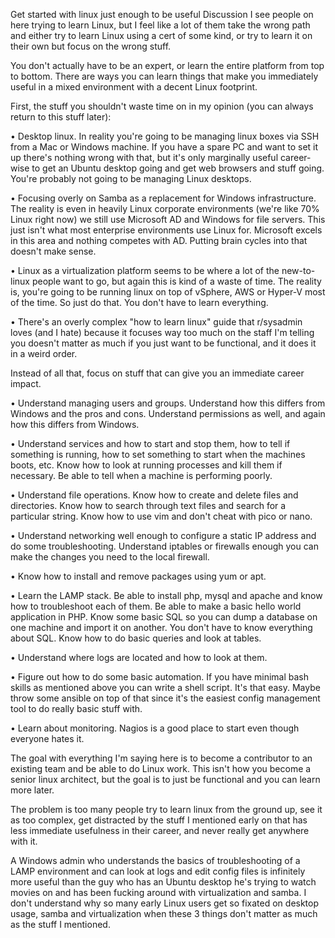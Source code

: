 Get started with linux just enough to be useful
Discussion
I see people on here trying to learn Linux, but I feel like a lot of them take the wrong path and either try to learn Linux using a cert of some kind, or try to learn it on their own but focus on the wrong stuff.

You don't actually have to be an expert, or learn the entire platform from top to bottom. There are ways you can learn things that make you immediately useful in a mixed environment with a decent Linux footprint.

First, the stuff you shouldn't waste time on in my opinion (you can always return to this stuff later):

• Desktop linux. In reality you're going to be managing linux boxes via SSH from a Mac or Windows machine. If you have a spare PC and want to set it up there's nothing wrong with that, but it's only marginally useful career-wise to get an Ubuntu desktop going and get web browsers and stuff going. You're probably not going to be managing Linux desktops.

• Focusing overly on Samba as a replacement for Windows infrastructure. The reality is even in heavily Linux corporate environments (we're like 70% Linux right now) we still use Microsoft AD and Windows for file servers. This just isn't what most enterprise environments use Linux for. Microsoft excels in this area and nothing competes with AD. Putting brain cycles into that doesn't make sense.

• Linux as a virtualization platform seems to be where a lot of the new-to-linux people want to go, but again this is kind of a waste of time. The reality is, you're going to be running linux on top of vSphere, AWS or Hyper-V most of the time. So just do that. You don't have to learn everything.

• There's an overly complex "how to learn linux" guide that r/sysadmin loves (and I hate) because it focuses way too much on the staff I'm telling you doesn't matter as much if you just want to be functional, and it does it in a weird order.

Instead of all that, focus on stuff that can give you an immediate career impact.

• Understand managing users and groups. Understand how this differs from Windows and the pros and cons. Understand permissions as well, and again how this differs from Windows.

• Understand services and how to start and stop them, how to tell if something is running, how to set something to start when the machines boots, etc. Know how to look at running processes and kill them if necessary. Be able to tell when a machine is performing poorly.

• Understand file operations. Know how to create and delete files and directories. Know how to search through text files and search for a particular string. Know how to use vim and don't cheat with pico or nano.

• Understand networking well enough to configure a static IP address and do some troubleshooting. Understand iptables or firewalls enough you can make the changes you need to the local firewall.

• Know how to install and remove packages using yum or apt.

• Learn the LAMP stack. Be able to install php, mysql and apache and know how to troubleshoot each of them. Be able to make a basic hello world application in PHP. Know some basic SQL so you can dump a database on one machine and import it on another. You don't have to know everything about SQL. Know how to do basic queries and look at tables.

• Understand where logs are located and how to look at them.

• Figure out how to do some basic automation. If you have minimal bash skills as mentioned above you can write a shell script. It's that easy. Maybe throw some ansible on top of that since it's the easiest config management tool to do really basic stuff with.

• Learn about monitoring. Nagios is a good place to start even though everyone hates it.

The goal with everything I'm saying here is to become a contributor to an existing team and be able to do Linux work. This isn't how you become a senior linux architect, but the goal is to just be functional and you can learn more later.

The problem is too many people try to learn linux from the ground up, see it as too complex, get distracted by the stuff I mentioned early on that has less immediate usefulness in their career, and never really get anywhere with it.

A Windows admin who understands the basics of troubleshooting of a LAMP environment and can look at logs and edit config files is infinitely more useful than the guy who has an Ubuntu desktop he's trying to watch movies on and has been fucking around with virtualization and samba. I don't understand why so many early Linux users get so fixated on desktop usage, samba and virtualization when these 3 things don't matter as much as the stuff I mentioned.
